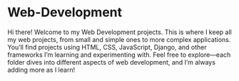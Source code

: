 # Web-Development
Hi there!
Welcome to my Web Development projects. This is where I keep all my web projects, from small and simple ones to more complex applications. You’ll find projects using HTML, CSS, JavaScript, Django, and other frameworks I’m learning and experimenting with. Feel free to explore—each folder dives into different aspects of web development, and I’m always adding more as I learn!
